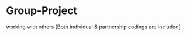 Group-Project
=============

working with others [Both individual & partnership codings are included]
